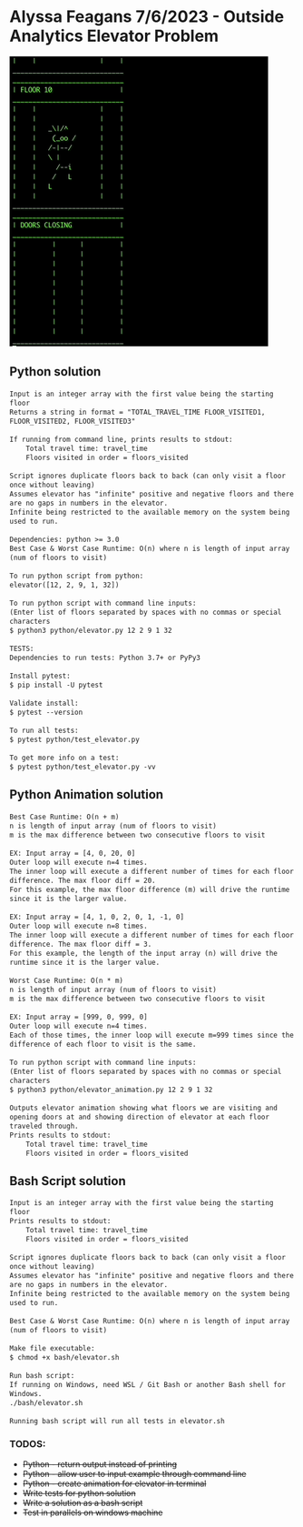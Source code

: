 # Alyssa Feagans 7/6/2023 - Outside Analytics Elevator Problem

![](gif/animation.gif)

## Python solution
    Input is an integer array with the first value being the starting floor
    Returns a string in format = "TOTAL_TRAVEL_TIME FLOOR_VISITED1, FLOOR_VISITED2, FLOOR_VISITED3"

    If running from command line, prints results to stdout:
        Total travel time: travel_time
        Floors visited in order = floors_visited

    Script ignores duplicate floors back to back (can only visit a floor once without leaving)
    Assumes elevator has "infinite" positive and negative floors and there are no gaps in numbers in the elevator.
    Infinite being restricted to the available memory on the system being used to run.

    Dependencies: python >= 3.0
    Best Case & Worst Case Runtime: O(n) where n is length of input array (num of floors to visit)

    To run python script from python:
    elevator([12, 2, 9, 1, 32])

    To run python script with command line inputs: 
    (Enter list of floors separated by spaces with no commas or special characters
    $ python3 python/elevator.py 12 2 9 1 32

    TESTS:
    Dependencies to run tests: Python 3.7+ or PyPy3

    Install pytest:
    $ pip install -U pytest

    Validate install: 
    $ pytest --version

    To run all tests:
    $ pytest python/test_elevator.py

    To get more info on a test:     
    $ pytest python/test_elevator.py -vv

## Python Animation solution
    Best Case Runtime: O(n + m)
    n is length of input array (num of floors to visit)
    m is the max difference between two consecutive floors to visit

    EX: Input array = [4, 0, 20, 0]
    Outer loop will execute n=4 times. 
    The inner loop will execute a different number of times for each floor difference. The max floor diff = 20.
    For this example, the max floor difference (m) will drive the runtime since it is the larger value.

    EX: Input array = [4, 1, 0, 2, 0, 1, -1, 0]
    Outer loop will execute n=8 times. 
    The inner loop will execute a different number of times for each floor difference. The max floor diff = 3.
    For this example, the length of the input array (n) will drive the runtime since it is the larger value.

    Worst Case Runtime: O(n * m)
    n is length of input array (num of floors to visit)
    m is the max difference between two consecutive floors to visit

    EX: Input array = [999, 0, 999, 0]
    Outer loop will execute n=4 times. 
    Each of those times, the inner loop will execute m=999 times since the difference of each floor to visit is the same.

    To run python script with command line inputs: 
    (Enter list of floors separated by spaces with no commas or special characters
    $ python3 python/elevator_animation.py 12 2 9 1 32

    Outputs elevator animation showing what floors we are visiting and opening doors at and showing direction of elevator at each floor traveled through.
    Prints results to stdout:
        Total travel time: travel_time
        Floors visited in order = floors_visited

## Bash Script solution
    Input is an integer array with the first value being the starting floor
    Prints results to stdout:
        Total travel time: travel_time
        Floors visited in order = floors_visited

    Script ignores duplicate floors back to back (can only visit a floor once without leaving)
    Assumes elevator has "infinite" positive and negative floors and there are no gaps in numbers in the elevator.
    Infinite being restricted to the available memory on the system being used to run.

    Best Case & Worst Case Runtime: O(n) where n is length of input array (num of floors to visit)

    Make file executable:
    $ chmod +x bash/elevator.sh

    Run bash script:
    If running on Windows, need WSL / Git Bash or another Bash shell for Windows. 
    ./bash/elevator.sh

    Running bash script will run all tests in elevator.sh


### TODOS:
- ~~Python - return output instead of printing~~
- ~~Python - allow user to input example through command line~~
- ~~Python - create animation for elevator in terminal~~
- ~~Write tests for python solution~~
- ~~Write a solution as a bash script~~
- ~~Test in parallels on windows machine~~